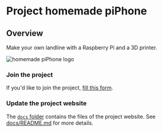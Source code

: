 # Project homemade piPhone

## Overview

Make your own landline with a Raspberry Pi and a 3D printer.

![homemade piPhone logo](./images/homemade%20piPhone%20logo.jpg)

### Join the project

If you'd like to join the project, [fill this form](https://github.com/homemade-piPhone/homemade-piPhone/issues/new?template=join-the-project.md).

### Update the project website

The [`docs` folder](/docs/) contains the files of the project website. See [docs/README.md](docs/README.md) for more details.